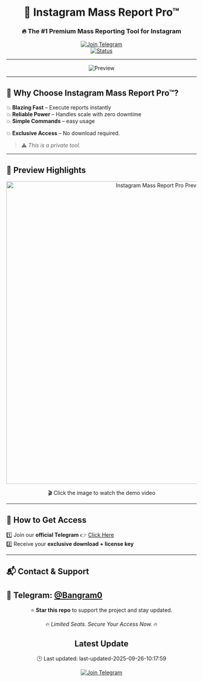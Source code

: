 <div align="center">

# 📸 Instagram Mass Report Pro™  
### 🔥 The #1 Premium Mass Reporting Tool for Instagram  

[![Join Telegram](https://img.shields.io/badge/Join-Our%20Telegram-blue?logo=telegram&logoColor=white)](https://t.me/bangramx)  
[![Status](https://img.shields.io/badge/Availability-Limited%20Seats-green)](#)  

---

<img src="https://cdn.discordapp.com/attachments/786396170876223498/1418326703918551241/banner_1.png?ex=68cdb72d&is=68cc65ad&hm=e9a9073f03d0191e84adeaff3e35b9a9b8890e14270c9e82ac13add6f3f661f0&" alt="Preview" />

</div>

---

## 🚀 Why Choose Instagram Mass Report Pro™?

💥 **Blazing Fast** – Execute reports instantly  
💥 **Reliable Power** – Handles scale with zero downtime  
💥 **Simple Commands** – easy usage

💥 **Exclusive Access** –  No download required.  

> ⚠️ *This is a private tool.*

---

## 📸 Preview Highlights

<p align="center">
  <a href="https://youtu.be/paswNf4lhVk?si=SydyAxdMXfKDy5Lh" target="_blank">
    <img src="https://img.youtube.com/vi/paswNf4lhVk/maxresdefault.jpg" alt="Instagram Mass Report Pro Preview" width="800"/>
  </a>
</p>

<p align="center">
🎬 Click the image to watch the demo video
</p>

---


## 💎 How to Get Access  

1️⃣ Join our **official Telegram** 👉 [Click Here](https://t.me/bangramx)  
2️⃣ Receive your **exclusive download + license key**  

---

## 📬 Contact & Support  

💬 Telegram: [@Bangram0](https://t.me/bangramx)  
---

<div align="center">

⭐ **Star this repo** to support the project and stay updated.  

🔥 *Limited Seats. Secure Your Access Now.* 🔥  




## Latest Update  

🕒 Last updated: last-updated-2025-09-26-10:17:59




[![Join Telegram](https://img.shields.io/badge/Join-Our%20Telegram-blue?logo=telegram&logoColor=white)](https://t.me/bangramx)  

</div>
